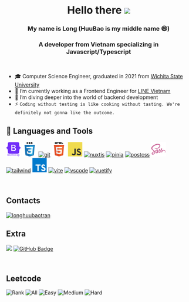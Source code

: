 <h1 align="center">Hello there <img src="https://raw.githubusercontent.com/MartinHeinz/MartinHeinz/master/wave.gif" width="30px"></h1>
<h3 align="center">My name is Long (HuuBao is my middle name 😄)</h3>
<h3 align="center">A developer from Vietnam specializing in Javascript/Typescript</h3>
<br />

- 🎓 Computer Science Engineer, graduated in 2021 from [Wichita State University](https://wichita.edu/)
- 🔭 I’m currently working as a Frontend Engineer for [LINE Vietnam](https://linecorp.com/)
- 🌱 I’m diving deeper into the world of backend development 
- ⚡ `Coding without testing is like cooking without tasting. We're definitely not gonna like the outcome.`

 ## 🔨 Languages and Tools
<p>
  <a href="https://getbootstrap.com" target="_blank"><img src="https://raw.githubusercontent.com/devicons/devicon/master/icons/bootstrap/bootstrap-plain-wordmark.svg" alt="bootstrap" width="40" height="40"/></a> 
  <a href="https://www.w3schools.com/css/" target="_blank"><img src="https://raw.githubusercontent.com/devicons/devicon/master/icons/css3/css3-original-wordmark.svg" alt="css3" width="40" height="40"/></a> 
  <a href="https://git-scm.com/" target="_blank"><img src="https://www.vectorlogo.zone/logos/git-scm/git-scm-icon.svg" alt="git" width="40" height="40"/></a>
  <a href="https://www.w3.org/html/" target="_blank"><img src="https://raw.githubusercontent.com/devicons/devicon/master/icons/html5/html5-original-wordmark.svg" alt="html5" width="40" height="40"/></a> 
  <a href="https://developer.mozilla.org/en-US/docs/Web/JavaScript" target="_blank"><img src="https://raw.githubusercontent.com/devicons/devicon/master/icons/javascript/javascript-original.svg" alt="javascript" width="40" height="40"/></a>
  <a href="https://nuxtjs.org/" target="_blank"><img src="https://www.vectorlogo.zone/logos/nuxtjs/nuxtjs-icon.svg" alt="nuxtjs" width="40" height="40"/></a> 
  <a href="https://pinia.vuejs.org/" target="_blank"><img src="https://user-images.githubusercontent.com/15758406/177040546-4fe07557-f96f-4f5b-9ab8-7e9fa906b9d4.png" alt="pinia" width="40" height="40" /></a>
  <a href="https://postcss.org/" target="_blank"><img src="https://user-images.githubusercontent.com/15758406/177040321-22a2a008-8c5a-43e1-9b64-77a28e404b21.png" alt="postcss" width="40" height="40" /></a>
  <a href="https://sass-lang.com" target="_blank"><img src="https://raw.githubusercontent.com/devicons/devicon/master/icons/sass/sass-original.svg" alt="sass" width="40" height="40"/></a>
  <a href="https://tailwindcss.com/" target="_blank"><img src="https://www.vectorlogo.zone/logos/tailwindcss/tailwindcss-icon.svg" alt="tailwind" width="40" height="40"/></a>
  <a href="https://www.typescriptlang.org/" target="_blank"><img src="https://raw.githubusercontent.com/devicons/devicon/master/icons/typescript/typescript-original.svg" alt="typescript" width="40" height="40"/></a> 
  <a href="https://vitejs.dev/" target="_blank"><img src="https://user-images.githubusercontent.com/15758406/177040495-d9adfa74-1c22-4c65-87b1-b44d181d85e5.png" alt="vite" width="40" height="40"/></a>
  <a href="https://code.visualstudio.com/" target="_blank"><img src="https://user-images.githubusercontent.com/15758406/177038823-3f8e73d0-dda7-42e0-abab-6aa95640cd76.png" alt="vscode" width="40" height="40"/></a>
  <a href="https://vuetifyjs.com/en/" target="_blank"><img src="https://bestofjs.org/logos/vuetify.svg" alt="vuetify" width="40" height="40"/></a>
</p>
<br />

## Contacts
<p align="left">
	<a href="https://www.linkedin.com/in/longhuubaotran/" target="blank"><img align="center" src="https://raw.githubusercontent.com/rahuldkjain/github-profile-readme-generator/master/src/images/icons/Social/linked-in-alt.svg" alt="longhuubaotran" height="40" width="40" /></a>
</p>

## Extra
<a href="https://github.com/Meghna-DAS/github-profile-views-counter"><img src="https://komarev.com/ghpvc/?username=longhuubaotran"></a>
<a href="https://github.com/huynl-96?tab=followers"><img src="https://img.shields.io/github/followers/longhuubaotran?label=Followers&style=social" alt="GitHub Badge"></a>

<br />

## Leetcode
![Rank](https://badges.peiyuan.ch/leetcode/longhuubaotran/ranking?logo=leetcode&label=longhuubaotran&color=green)
![All](https://badges.peiyuan.ch/leetcode/longhuubaotran/solved)
![Easy](https://badges.peiyuan.ch/leetcode/longhuubaotran/solved?difficulty=easy)
![Medium](https://badges.peiyuan.ch/leetcode/longhuubaotran/solved?difficulty=medium)
![Hard](https://badges.peiyuan.ch/leetcode/longhuubaotran/solved?difficulty=hard)

<br />

